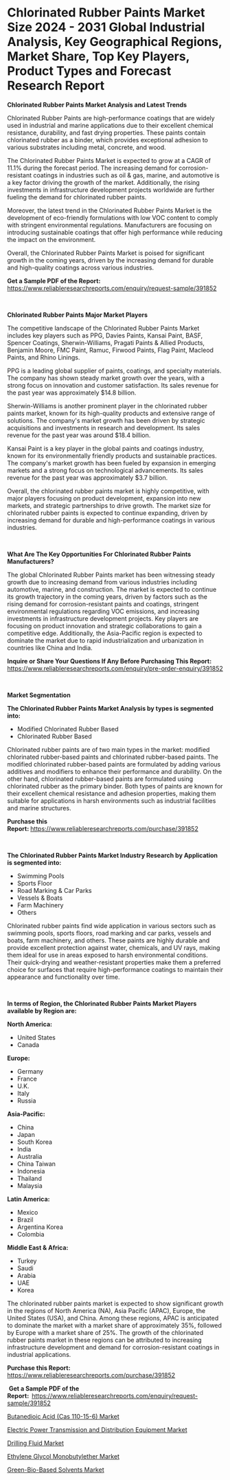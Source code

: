 <p><h1>Chlorinated Rubber Paints Market Size 2024 - 2031 Global Industrial Analysis, Key Geographical Regions, Market Share, Top Key Players, Product Types and Forecast Research Report</h1></p><p><strong>Chlorinated Rubber Paints Market Analysis and Latest Trends</strong></p>
<p><p>Chlorinated Rubber Paints are high-performance coatings that are widely used in industrial and marine applications due to their excellent chemical resistance, durability, and fast drying properties. These paints contain chlorinated rubber as a binder, which provides exceptional adhesion to various substrates including metal, concrete, and wood.</p><p>The Chlorinated Rubber Paints Market is expected to grow at a CAGR of 11.1% during the forecast period. The increasing demand for corrosion-resistant coatings in industries such as oil & gas, marine, and automotive is a key factor driving the growth of the market. Additionally, the rising investments in infrastructure development projects worldwide are further fueling the demand for chlorinated rubber paints.</p><p>Moreover, the latest trend in the Chlorinated Rubber Paints Market is the development of eco-friendly formulations with low VOC content to comply with stringent environmental regulations. Manufacturers are focusing on introducing sustainable coatings that offer high performance while reducing the impact on the environment.</p><p>Overall, the Chlorinated Rubber Paints Market is poised for significant growth in the coming years, driven by the increasing demand for durable and high-quality coatings across various industries.</p></p>
<p><strong>Get a Sample PDF of the Report:&nbsp;</strong> <a href="https://www.reliableresearchreports.com/enquiry/request-sample/391852">https://www.reliableresearchreports.com/enquiry/request-sample/391852</a></p>
<p>&nbsp;</p>
<p><strong>Chlorinated Rubber Paints Major Market Players</strong></p>
<p><p>The competitive landscape of the Chlorinated Rubber Paints Market includes key players such as PPG, Davies Paints, Kansai Paint, BASF, Spencer Coatings, Sherwin-Williams, Pragati Paints & Allied Products, Benjamin Moore, FMC Paint, Ramuc, Firwood Paints, Flag Paint, Macleod Paints, and Rhino Linings.</p><p>PPG is a leading global supplier of paints, coatings, and specialty materials. The company has shown steady market growth over the years, with a strong focus on innovation and customer satisfaction. Its sales revenue for the past year was approximately $14.8 billion.</p><p>Sherwin-Williams is another prominent player in the chlorinated rubber paints market, known for its high-quality products and extensive range of solutions. The company's market growth has been driven by strategic acquisitions and investments in research and development. Its sales revenue for the past year was around $18.4 billion.</p><p>Kansai Paint is a key player in the global paints and coatings industry, known for its environmentally friendly products and sustainable practices. The company's market growth has been fueled by expansion in emerging markets and a strong focus on technological advancements. Its sales revenue for the past year was approximately $3.7 billion.</p><p>Overall, the chlorinated rubber paints market is highly competitive, with major players focusing on product development, expansion into new markets, and strategic partnerships to drive growth. The market size for chlorinated rubber paints is expected to continue expanding, driven by increasing demand for durable and high-performance coatings in various industries.</p></p>
<p>&nbsp;</p>
<p><strong>What Are The Key Opportunities For Chlorinated Rubber Paints Manufacturers?</strong></p>
<p><p>The global Chlorinated Rubber Paints market has been witnessing steady growth due to increasing demand from various industries including automotive, marine, and construction. The market is expected to continue its growth trajectory in the coming years, driven by factors such as the rising demand for corrosion-resistant paints and coatings, stringent environmental regulations regarding VOC emissions, and increasing investments in infrastructure development projects. Key players are focusing on product innovation and strategic collaborations to gain a competitive edge. Additionally, the Asia-Pacific region is expected to dominate the market due to rapid industrialization and urbanization in countries like China and India.</p></p>
<p><strong>Inquire or Share Your Questions If Any Before Purchasing This Report:</strong> <a href="https://www.reliableresearchreports.com/enquiry/pre-order-enquiry/391852">https://www.reliableresearchreports.com/enquiry/pre-order-enquiry/391852</a></p>
<p>&nbsp;</p>
<p><strong>Market Segmentation</strong></p>
<p><strong>The Chlorinated Rubber Paints Market Analysis by types is segmented into:</strong></p>
<p><ul><li>Modified Chlorinated Rubber Based</li><li>Chlorinated Rubber Based</li></ul></p>
<p><p>Chlorinated rubber paints are of two main types in the market: modified chlorinated rubber-based paints and chlorinated rubber-based paints. The modified chlorinated rubber-based paints are formulated by adding various additives and modifiers to enhance their performance and durability. On the other hand, chlorinated rubber-based paints are formulated using chlorinated rubber as the primary binder. Both types of paints are known for their excellent chemical resistance and adhesion properties, making them suitable for applications in harsh environments such as industrial facilities and marine structures.</p></p>
<p><strong>Purchase this Report:&nbsp;</strong><a href="https://www.reliableresearchreports.com/purchase/391852">https://www.reliableresearchreports.com/purchase/391852</a></p>
<p>&nbsp;</p>
<p><strong>The Chlorinated Rubber Paints Market Industry Research by Application is segmented into:</strong></p>
<p><ul><li>Swimming Pools</li><li>Sports Floor</li><li>Road Marking & Car Parks</li><li>Vessels & Boats</li><li>Farm Machinery</li><li>Others</li></ul></p>
<p><p>Chlorinated rubber paints find wide application in various sectors such as swimming pools, sports floors, road marking and car parks, vessels and boats, farm machinery, and others. These paints are highly durable and provide excellent protection against water, chemicals, and UV rays, making them ideal for use in areas exposed to harsh environmental conditions. Their quick-drying and weather-resistant properties make them a preferred choice for surfaces that require high-performance coatings to maintain their appearance and functionality over time.</p></p>
<p>&nbsp;</p>
<p><strong>In terms of Region, the Chlorinated Rubber Paints Market Players available by Region are:</strong></p>
<p>
    <p> <strong> North America: </strong>
        <ul>
            <li>United States</li>
            <li>Canada</li>
        </ul>
        </p> 
    <p> <strong> Europe: </strong>
        <ul>
            <li>Germany</li>
            <li>France</li>
            <li>U.K.</li>
            <li>Italy</li>
            <li>Russia</li>
        </ul>
        </p> 
    <p> <strong> Asia-Pacific: </strong>
        <ul>
            <li>China</li>
            <li>Japan</li>
            <li>South Korea</li>
            <li>India</li>
            <li>Australia</li>
            <li>China Taiwan</li>
            <li>Indonesia</li>
            <li>Thailand</li>
            <li>Malaysia</li>
        </ul>
        </p> 
    <p> <strong> Latin America: </strong>
        <ul>
            <li>Mexico</li>
            <li>Brazil</li>
            <li>Argentina Korea</li>
            <li>Colombia</li>
        </ul>
        </p> 
    <p> <strong> Middle East & Africa: </strong>
        <ul>
            <li>Turkey</li>
            <li>Saudi</li>
            <li>Arabia</li>
            <li>UAE</li>
            <li>Korea</li>
        </ul>
    </p>
    </p>
<p><p>The chlorinated rubber paints market is expected to show significant growth in the regions of North America (NA), Asia Pacific (APAC), Europe, the United States (USA), and China. Among these regions, APAC is anticipated to dominate the market with a market share of approximately 35%, followed by Europe with a market share of 25%. The growth of the chlorinated rubber paints market in these regions can be attributed to increasing infrastructure development and demand for corrosion-resistant coatings in industrial applications.</p></p>
<p><strong>Purchase this Report: </strong><a href="https://www.reliableresearchreports.com/purchase/391852">https://www.reliableresearchreports.com/purchase/391852</a></p>
<p>&nbsp;<strong>Get a Sample PDF of the Report:&nbsp;&nbsp;</strong><a href="https://www.reliableresearchreports.com/enquiry/request-sample/391852">https://www.reliableresearchreports.com/enquiry/request-sample/391852</a></p>
<p><strong></strong></p>
<p><p><a href="https://fearless-okapi-6c8.notion.site/Butanedioic-Acid-Cas-110-15-6-Market-Centers-on-Aspects-such-as-Market-Growth-Market-Share-Marke-26df16cddd844a2cb83592c8f68209da">Butanedioic Acid (Cas 110-15-6) Market</a></p><p><a href="https://view.publitas.com/reportprime-1/electric-power-transmission-and-distribution-equipment-market-size-reflecting-a-forecast-till-2031-market-by-type-by-application-and-by-geography/">Electric Power Transmission and Distribution Equipment Market</a></p><p><a href="https://view.publitas.com/reportprime-1/drilling-fluid-market-research-report-forecasted-for-period-from-2024-2031-by-market-type-market-application-and-region/">Drilling Fluid Market</a></p><p><a href="https://zircon-bluebell-299.notion.site/Ethylene-Glycol-Monobutylether-Market-Size-Market-Trends-and-Growth-Outlook-forecasted-for-period--2dabae855cf24bc3895c36f611a98d37">Ethylene Glycol Monobutylether Market</a></p><p><a href="https://three-jumbo-f6d.notion.site/Green-Bio-Based-Solvents-Market-Provides-Detailed-Segmentation-of-this-Market-based-on-Type-Applica-d1b249e4930548b489f8c30b16f692ac">Green-Bio-Based Solvents Market</a></p></p>